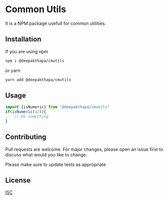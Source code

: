 # Common Utils

It is a NPM package usefull for common utilities.

## Installation


If you are using npm 

```bash
npm i @deepakthapa/cmutils
```
or yarn
```bash
yarn add @deepakthapa/cmutils
```

## Usage

```javascript
import {isNumeric} from "@deepakthapa/cmutils"
if(isNumeric(12)){
    // Do something
}
```

## Contributing

Pull requests are welcome. For major changes, please open an issue first to discuss what would you like to change. 

Please make sure to update tests as appropriate
## License

[ISC](https://choosealicense.com/licenses/isc/)